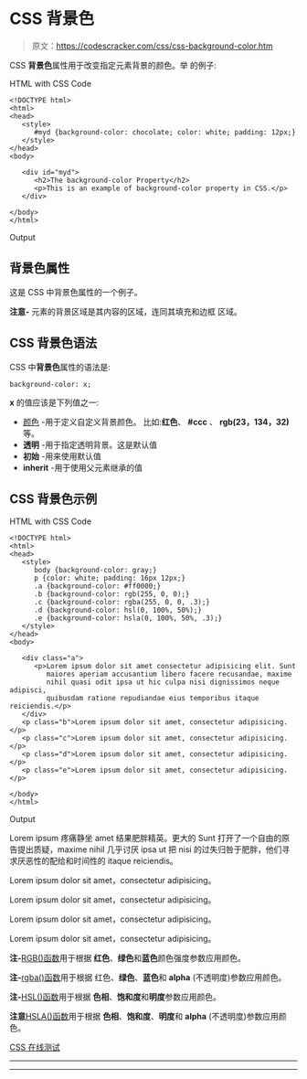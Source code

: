 # CSS 背景色

> 原文：<https://codescracker.com/css/css-background-color.htm>

CSS **背景色**属性用于改变指定元素背景的颜色。举 的例子:

HTML with CSS Code

```
<!DOCTYPE html>
<html>
<head>
   <style>
      #myd {background-color: chocolate; color: white; padding: 12px;}
   </style>
</head>
<body>

   <div id="myd">
      <h2>The background-color Property</h2>
      <p>This is an example of background-color property in CSS.</p>
   </div>

</body>
</html>
```

Output

## 背景色属性

这是 CSS 中背景色属性的一个例子。

**注意-** 元素的背景区域是其内容的区域，连同其填充和边框 区域。

## CSS 背景色语法

CSS 中**背景色**属性的语法是:

```
background-color: x;
```

**x** 的值应该是下列值之一:

*   [颜色](/css/css-color-names-codes-rgb-hexadecimal.htm) -用于定义自定义背景颜色。 比如:**红色**、 **#ccc** 、 **rgb(23，134，32)** 等。
*   **透明** -用于指定透明背景。这是默认值
*   **初始** -用来使用默认值
*   **inherit** -用于使用父元素继承的值

## CSS 背景色示例

HTML with CSS Code

```
<!DOCTYPE html>
<html>
<head>
   <style>
      body {background-color: gray;}
      p {color: white; padding: 16px 12px;}
      .a {background-color: #ff0000;}
      .b {background-color: rgb(255, 0, 0);}
      .c {background-color: rgba(255, 0, 0, .3);}
      .d {background-color: hsl(0, 100%, 50%);}
      .e {background-color: hsla(0, 100%, 50%, .3);}
   </style>
</head>
<body>

   <div class="a">
      <p>Lorem ipsum dolor sit amet consectetur adipisicing elit. Sunt
         maiores aperiam accusantium libero facere recusandae, maxime
         nihil quasi odit ipsa ut hic culpa nisi dignissimos neque adipisci,
         quibusdam ratione repudiandae eius temporibus itaque reiciendis.</p>
   </div>
   <p class="b">Lorem ipsum dolor sit amet, consectetur adipisicing.</p>
   <p class="c">Lorem ipsum dolor sit amet, consectetur adipisicing.</p>
   <p class="d">Lorem ipsum dolor sit amet, consectetur adipisicing.</p>
   <p class="e">Lorem ipsum dolor sit amet, consectetur adipisicing.</p>

</body>
</html>
```

Output

Lorem ipsum 疼痛静坐 amet 结果肥胖精英。更大的 Sunt 打开了一个自由的原告提出质疑，maxime nihil 几乎讨厌 ipsa ut 把 nisi 的过失归咎于肥胖，他们寻求厌恶性的配给和时间性的 itaque reiciendis。

Lorem ipsum dolor sit amet，consectetur adipisicing。

Lorem ipsum dolor sit amet，consectetur adipisicing。

Lorem ipsum dolor sit amet，consectetur adipisicing。

Lorem ipsum dolor sit amet，consectetur adipisicing。

**注-**[RGB()函数](/css/css-rgb-value.htm)用于根据 **红色**、**绿色**和**蓝色**颜色强度参数应用颜色。

**注-**[rgba()函数](/css/css-rgb-value.htm)用于根据 红色、**绿色**、**蓝色**和 **alpha** (不透明度)参数应用颜色。

**注-**[HSL()函数](/css/css-hsl-hsla-values.htm)用于根据 **色相**、**饱和度**和**明度**参数应用颜色。

**注意**[HSLA()函数](/css/css-hsl-hsla-values.htm)用于根据 **色相**、**饱和度**、**明度**和 **alpha** (不透明度)参数应用颜色。

[CSS 在线测试](/exam/showtest.php?subid=5)

* * *

* * *